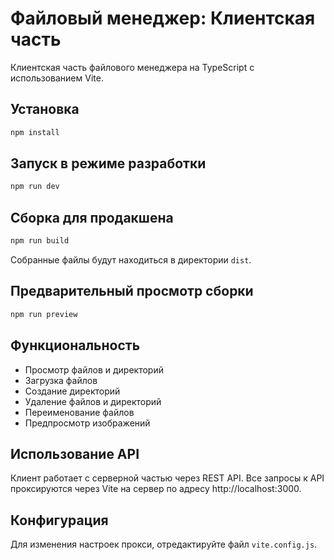 # Файловый менеджер: Клиентская часть

Клиентская часть файлового менеджера на TypeScript с использованием Vite.

## Установка

```bash
npm install
```

## Запуск в режиме разработки

```bash
npm run dev
```

## Сборка для продакшена

```bash
npm run build
```

Собранные файлы будут находиться в директории `dist`.

## Предварительный просмотр сборки

```bash
npm run preview
```

## Функциональность

- Просмотр файлов и директорий
- Загрузка файлов
- Создание директорий
- Удаление файлов и директорий
- Переименование файлов
- Предпросмотр изображений

## Использование API

Клиент работает с серверной частью через REST API. Все запросы к API проксируются через Vite на сервер по адресу http://localhost:3000.

## Конфигурация

Для изменения настроек прокси, отредактируйте файл `vite.config.js`.
